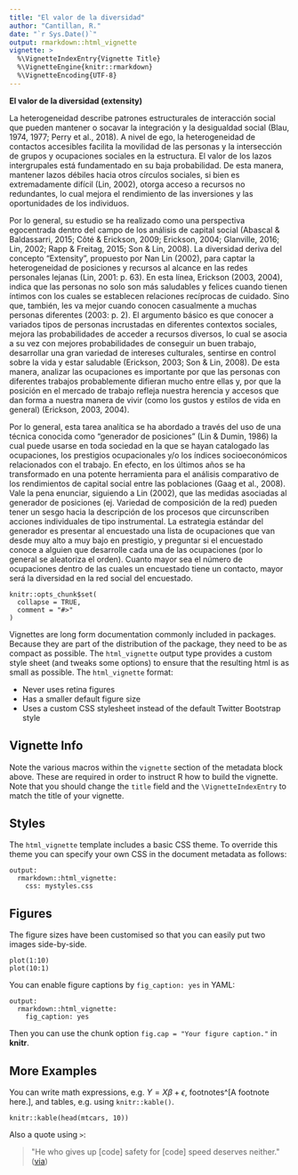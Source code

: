```yaml
---
title: "El valor de la diversidad"
author: "Cantillan, R."
date: "`r Sys.Date()`"
output: rmarkdown::html_vignette
vignette: >
  %\VignetteIndexEntry{Vignette Title}
  %\VignetteEngine{knitr::rmarkdown}
  %\VignetteEncoding{UTF-8}
---
```


**El valor de la diversidad (extensity)**

La heterogeneidad describe patrones estructurales de interacción social que 
pueden mantener o socavar la integración y la desigualdad social (Blau, 1974, 
1977; Perry et al., 2018). A nivel de ego, la heterogeneidad de contactos 
accesibles facilita la movilidad de las personas y la intersección de grupos y 
ocupaciones sociales en la estructura. El valor de los lazos intergrupales está 
fundamentado en su baja probabilidad. De esta manera, mantener lazos débiles 
hacia otros círculos sociales, si bien es extremadamente difícil (Lin, 2002), 
otorga acceso a recursos no redundantes, lo cual mejora el rendimiento de las 
inversiones y las oportunidades de los individuos. 

Por lo general, su estudio se ha realizado como una perspectiva egocentrada 
dentro del campo de los análisis de capital social (Abascal & Baldassarri, 2015; 
Côté & Erickson, 2009; Erickson, 2004; Glanville, 2016; Lin, 2002; Rapp & 
Freitag, 2015; Son & Lin, 2008). La diversidad deriva del concepto “Extensity”, 
propuesto por Nan Lin (2002), para captar la heterogeneidad de posiciones y 
recursos al alcance en las redes personales lejanas (Lin, 2001: p. 63). En esta 
línea, Erickson (2003, 2004), indica que las personas no solo son más saludables 
y felices cuando tienen íntimos con los cuales se establecen relaciones 
recíprocas de cuidado. Sino que, también, les va mejor cuando conocen 
casualmente a muchas personas diferentes (2003: p. 2). El argumento básico es 
que conocer a variados tipos de personas incrustadas en diferentes contextos 
sociales, mejora las probabilidades de acceder a recursos diversos, lo cual se
asocia a su vez con mejores probabilidades de conseguir un buen trabajo, 
desarrollar una gran variedad de intereses culturales, sentirse en control 
sobre la vida y estar saludable (Erickson, 2003; Son & Lin, 2008). De esta 
manera, analizar las ocupaciones es importante por que las personas con 
diferentes trabajos probablemente difieran mucho entre ellas y, por que la 
posición en el mercado de trabajo refleja nuestra herencia y accesos que dan 
forma a nuestra manera de vivir (como los gustos y estilos de vida en general) 
(Erickson, 2003, 2004). 

Por lo general, esta tarea analítica se ha abordado a través del uso de una 
técnica conocida como “generador de posiciones”  (Lin & Dumin, 1986) la cual 
puede usarse en toda sociedad en la que se hayan catalogado las ocupaciones, 
los prestigios ocupacionales y/o los índices socioeconómicos relacionados con 
el trabajo. En efecto, en los últimos años se ha transformado en una potente 
herramienta para el análisis comparativo de los rendimientos de capital social 
entre las poblaciones (Gaag et al., 2008). Vale la pena enunciar, siguiendo a 
Lin (2002), que las medidas asociadas al generador de posiciones (ej. Variedad 
de composición de la red) pueden tener un sesgo hacia la descripción de los 
procesos que circunscriben acciones individuales de tipo instrumental. La 
estrategia estándar del generador es presentar al encuestado una lista de 
ocupaciones que van desde muy alto a muy bajo en prestigio, y preguntar si el 
encuestado conoce a alguien que desarrolle cada una de las ocupaciones (por lo 
general se aleatoriza el orden). Cuanto mayor sea el número de ocupaciones 
dentro de las cuales un encuestado tiene un contacto, mayor será la diversidad 
en la red social del encuestado. 







```{r setup, include = FALSE}
knitr::opts_chunk$set(
  collapse = TRUE,
  comment = "#>"
)
```

Vignettes are long form documentation commonly included in packages. Because they are part of the distribution of the package, they need to be as compact as possible. The `html_vignette` output type provides a custom style sheet (and tweaks some options) to ensure that the resulting html is as small as possible. The `html_vignette` format:

- Never uses retina figures
- Has a smaller default figure size
- Uses a custom CSS stylesheet instead of the default Twitter Bootstrap style

## Vignette Info

Note the various macros within the `vignette` section of the metadata block above. These are required in order to instruct R how to build the vignette. Note that you should change the `title` field and the `\VignetteIndexEntry` to match the title of your vignette.

## Styles

The `html_vignette` template includes a basic CSS theme. To override this theme you can specify your own CSS in the document metadata as follows:

    output: 
      rmarkdown::html_vignette:
        css: mystyles.css

## Figures

The figure sizes have been customised so that you can easily put two images side-by-side. 

```{r, fig.show='hold'}
plot(1:10)
plot(10:1)
```

You can enable figure captions by `fig_caption: yes` in YAML:

    output:
      rmarkdown::html_vignette:
        fig_caption: yes

Then you can use the chunk option `fig.cap = "Your figure caption."` in **knitr**.

## More Examples

You can write math expressions, e.g. $Y = X\beta + \epsilon$, footnotes^[A footnote here.], and tables, e.g. using `knitr::kable()`.

```{r, echo=FALSE, results='asis'}
knitr::kable(head(mtcars, 10))
```

Also a quote using `>`:

> "He who gives up [code] safety for [code] speed deserves neither."
([via](https://twitter.com/hadleywickham/status/504368538874703872))
